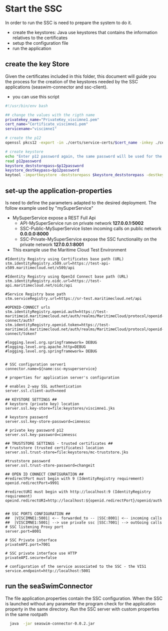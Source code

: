 Start the SSC
=============

In order to run the SSC is need to prepare the system to do it. 
- create the keystores: Java use keystores that contains the information relatives to the certificates 
- setup the configuration file 
- run the application


create the key Store
--------------------

Given the certificates included in this folder, this document will guide you the process for the creation of the keystores needed by the SSC applications (seaswim-connector and ssc-client).

- you can use this script

```bash
#!/usr/bin/env bash

## change the values with the rigth name
privatekey_name="PrivateKey_viscimne1.pem"
cert_name="Certificate_viscimne1.pem"
servicename="viscimne1"

# create the p12
openssl pkcs12 -export -in ./certs/service-certs/$cert_name -inkey ./certs/service-certs/$privatekey_name -certfile  certs/mc-certs/mc-ca-chain.pem -name $servicename -out ./p12/$servicename.p12

# create keystore
echo "Enter p12 password again, the same password will be used for the keystore"
read p12password
keystore_deststorepass=$p12password
keystore_destkeypass=$p12password
keytool -importkeystore -deststorepass $keystore_deststorepass -destkeypass $keystore_destkeypass -destkeystore ./keystores/$servicename.jks -srckeystore ./p12/$servicename.p12 -srcstoretype PKCS12 -srcstorepass $p12password -alias $servicename

```

set-up the application-properties
---------------------------------
Is need to define the parameters adapted to the desired deployment. 
The follow example used by "mySuperService"
* MySuperService expose a REST Full Api 
    * API-MySuperService run on private network **127.0.0.1:5002**
    * SSC-Public-MySuperService listen incoming calls on public network  **0.0.0.0:8000**
    * SSC-Private-MySuperService expose the SSC functionality on the private network **127.0.0.1:8001**
* This example use the Maritime Cloud Test Environment

```properties
#Identity Registry using Certificates base path (URL)
stm.identityRegistry.x509.url=https://test-api-x509.maritimecloud.net/x509/api

#Identity Registry using OpenId Connect base path (URL)
stm.identityRegistry.oidc.url=https://test-api.maritimecloud.net/oidc/api

#Service Registry base path
stm.serviceRegistry.url=https://sr-test.maritimecloud.net/api

#OPENID-CONNECT urls
stm.identityRegistry.openid.auth=https://test-maritimeid.maritimecloud.net/auth/realms/MaritimeCloud/protocol/openid-connect/auth?
stm.identityRegistry.openid.token=https://test-maritimeid.maritimecloud.net/auth/realms/MaritimeCloud/protocol/openid-connect/token?

#logging.level.org.springframework= DEBUG
#logging.level.org.apache.http=DEBUG
#logging.level.org.springframework= DEBUG


# SSC configuration server1
connector.name=${name:ssc-mysuperservice}

# properties for application server's configuration

# enables 2-way SSL authentication
server.ssl.client-auth=need

## KEYSTORE SETTINGS ##
# keystore (private key) location
server.ssl.key-store=file:keystores/viscimne1.jks

# keystore password
server.ssl.key-store-password=cimnessc

# private key password p12
server.ssl.key-password=cimnessc

## TRUSTSTORE SETTINGS - trusted certificates ##
# truststore (trusted certificates) location
server.ssl.trust-store=file:keystores/mc-truststore.jks

#truststore password
server.ssl.trust-store-password=changeit

## OPEN ID CONNECT CONFIGURATION ##
#redirectPort must begin with 9 (IdentityRegistry requirement)
openid.redirectPort=9991

#redirectURI must begin with http://localhost:9 (IdentityRegistry requirement)
opeind.redirectURI=http://localhost:${openid.redirectPort}/openid/auth


## SSC PORTS CONFIGURATION ##
##  |VISCIMNE1:5001| <-- forwarded_to -- |SSC:8001| <-- incoming calls
##  |VISCIMNE1:5001| --> use private ssc |SSC:7001| --> outGoing calls 
# SSC listening Proxy port
server.port=8001

# SSC Private interface
privateAPI.port=7001

# SSC private interface use HTTP
privateAPI.secure=false

# configuration of the service associated to the SSC - the VIS1
service.endpoint=http://localhost:5001
```


run the seaSwimConnector
------------------------

The file application.properties contain the SSC configuration. When the SSC is launched without any parameter the program check for the application property in the same directory. 
Run the SSC server with custom properties in the same rootpath 
``` bash
  java  -jar seaswim-connector-0.0.2.jar 
```

